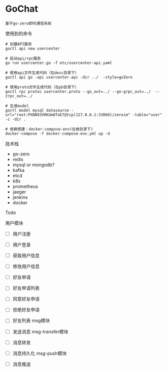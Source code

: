 # GoChat

```text
基于go-zero即时通信系统
```

使用到的命令
```text
# 创建API服务
goctl api new usercenter

# 启动api/rpc服务
go run usercenter.go -f etc/usercenter-api.yaml

# 使用api文件生成代码（在desc目录下）
goctl api go -api usercenter.api -dir ../  -style=goZero

# 使用proto文件生成代码（在pb目录下）
goctl rpc protoc usercenter.proto --go_out=../ --go-grpc_out=../  --zrpc_out=../

# 生成model
goctl model mysql datasource -url="root:PXDN93VRKUm8TeE7@tcp(127.0.0.1:33069)/zeroim" -table="user" -c -dir .

# 依赖搭建：docker-compose-env(在根目录下)
docker-compose -f docker-compose-env.yml up -d
```

技术栈
- go-zero
- redis
- mysql or mongodb?
- kafka
- etcd
- k8s
- prometheus
- jaeger
- jenkins
- docker

Todo

用户模块
- [ ] 用户注册
- [ ] 用户登录
- [ ] 获取用户信息
- [ ] 修改用户信息
- [ ] 好友申请
- [ ] 好友申请列表
- [ ] 同意好友申请
- [ ] 拒绝好友申请
- [ ] 好友列表
msg模块
- [ ] 发送消息
msg-transfer模块
- [ ] 消息转发
- [ ] 消息持久化
msg-push模块
- [ ] 消息推送

